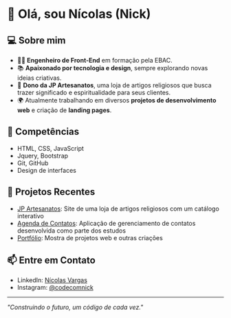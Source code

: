 # 👋 Olá, sou Nícolas (Nick)

## 💻 Sobre mim

- 🧑‍🎓 **Engenheiro de Front-End** em formação pela EBAC.
- 📚 **Apaixonado por tecnologia e design**, sempre explorando novas ideias criativas.
- 🎨 **Dono da JP Artesanatos**, uma loja de artigos religiosos que busca trazer significado e espiritualidade para seus clientes.
- 🌍 Atualmente trabalhando em diversos **projetos de desenvolvimento web** e criação de **landing pages**.

## 🔧 Competências

- HTML, CSS, JavaScript
- Jquery, Bootstrap
- Git, GitHub
- Design de interfaces

## 🚀 Projetos Recentes

- [JP Artesanatos](https://github.com/onickyzera/jpartesanatos): Site de uma loja de artigos religiosos com um catálogo interativo
- [Agenda de Contatos](https://github.com/onickyzera/agenda-contatos): Aplicação de gerenciamento de contatos desenvolvida como parte dos estudos
- [Portfólio]([https://github.com/onickyzera](https://nickportifolio.vercel.app/)): Mostra de projetos web e outras criações

## 📫 Entre em Contato

- LinkedIn: [Nícolas Vargas](https://www.linkedin.com/in/n%C3%ADcolas-vargas-013688310/)
- Instagram: [@codecomnick](https://www.instagram.com/codecomnick)

---

_"Construindo o futuro, um código de cada vez."_

